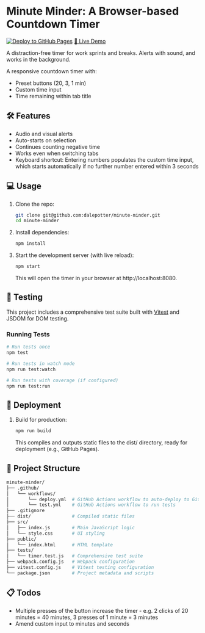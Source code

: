 # Minute Minder: A Browser-based Countdown Timer

[![Deploy to GitHub Pages](https://github.com/dalepotter/minute-minder/actions/workflows/deploy.yml/badge.svg)](https://github.com/dalepotter/minute-minder/actions/workflows/deploy.yml)
[🚀 Live Demo](https://dalepotter.github.io/minute-minder/)

A distraction-free timer for work sprints and breaks. Alerts with sound, and works in the background.

A responsive countdown timer with:
- Preset buttons (20, 3, 1 min)
- Custom time input
- Time remaining within tab title

## 🛠  Features

- Audio and visual alerts
- Auto-starts on selection
- Continues counting negative time
- Works even when switching tabs
- Keyboard shortcut: Entering numbers populates the custom time input, which starts automatically if no further number entered within 3 seconds

## 💻 Usage

1. Clone the repo:
   ```bash
   git clone git@github.com:dalepotter/minute-minder.git
   cd minute-minder
   ```
2. Install dependencies:
   ```bash
   npm install
   ```
3. Start the development server (with live reload):
   ```bash
   npm start
   ```
   This will open the timer in your browser at http://localhost:8080.

## 🧪 Testing

This project includes a comprehensive test suite built with [Vitest](https://vitest.dev/) and JSDOM for DOM testing.

### Running Tests
```bash
# Run tests once
npm test

# Run tests in watch mode
npm run test:watch

# Run tests with coverage (if configured)
npm run test:run
```

## 🚀 Deployment

1. Build for production:
   ```bash
   npm run build
   ```
   This compiles and outputs static files to the dist/ directory, ready for deployment (e.g., GitHub Pages).

## 📁 Project Structure

```bash
minute-minder/
├── .github/
│   └── workflows/
│       └── deploy.yml  # GitHub Actions workflow to auto-deploy to GitHub Pages
│       └── test.yml    # GitHub Actions workflow to run tests
├── .gitignore
├── dist/               # Compiled static files
├── src/
│   ├── index.js        # Main JavaScript logic
│   └── style.css       # UI styling
├── public/
│   └── index.html      # HTML template
├── tests/
│   └── timer.test.js   # Comprehensive test suite
├── webpack.config.js   # Webpack configuration
├── vitest.config.js    # Vitest testing configuration
└── package.json        # Project metadata and scripts
```


## 📋 Todos
- Multiple presses of the button increase the timer - e.g. 2 clicks of 20 minutes = 40 minutes, 3 presses of 1 minute = 3 minutes
- Amend custom input to minutes and seconds
